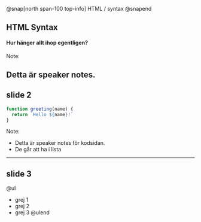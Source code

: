 @snap[north span-100 top-info]
HTML / syntax
@snapend
## HTML Syntax
#### Hur hänger allt ihop egentligen?
Note: 

Detta är speaker notes.
---
## slide 2

```js
function greeting(name) {
  return `Hello ${name}!`
}
```

Note: 

* Detta är speaker notes för kodsidan.
* De går att ha i lista

---

## slide 3

@ul
* grej 1
* grej 2
* grej 3
@ulend
